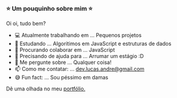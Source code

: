 ### ⭐️ Um pouquinho sobre mim ⭐️

Oi oi, tudo bem? 

- 💻 Atualmente trabalhando em ... Pequenos projetos
- 🌱 Estudando ... Algoritimos em JavaScript e estruturas de dados
- 👯 Procurando colaborar em ... JavaScript
- 🤔 Precisando de ajuda para ... Arrumar um estágio :D
- 💬 Me pergunte sobre ... Qualquer coisa!
- 📫 Como me contatar: ... dev.lucas.andre@gmail.com 
- 😅 Fun fact: ... Sou péssimo em damas

Dê uma olhada no meu [portfólio.](https://lucas-andre.github.io)


